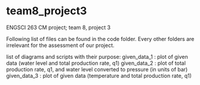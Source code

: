 # team8_project3
ENGSCI 263 CM project; team 8, project 3

Following list of files can be found in the code folder. Every other folders are irrelevant for the assessment of our project. 

list of diagrams and scripts with their purpose:
given_data_1 : plot of given data (water level and total production rate, q1)
given_data_2 : plot of total production rate, q1, and water level converted to pressure (in units of bar) 
given_data_3 : plot of given data (temperature and total production rate, q1)

